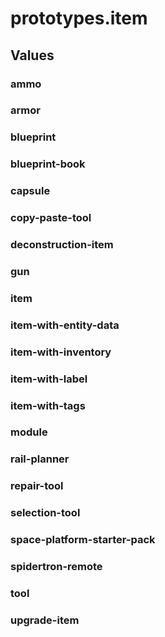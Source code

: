 # prototypes.item

## Values

### ammo

### armor

### blueprint

### blueprint-book

### capsule

### copy-paste-tool

### deconstruction-item

### gun

### item

### item-with-entity-data

### item-with-inventory

### item-with-label

### item-with-tags

### module

### rail-planner

### repair-tool

### selection-tool

### space-platform-starter-pack

### spidertron-remote

### tool

### upgrade-item

